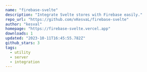 ```yaml
---
name: "firebase-svelte"
description: "Integrate Svelte stores with Firebase easily."
repo_url: "https://github.com/xKesvaL/firebase-svelte"
author: "kesval"
homepage: "https://firebase-svelte.vercel.app"
downloads: 1
updated: "2023-10-11T16:45:55.782Z"
github_stars: 3
tags: 
  - utility
  - server
  - integration
---
```

